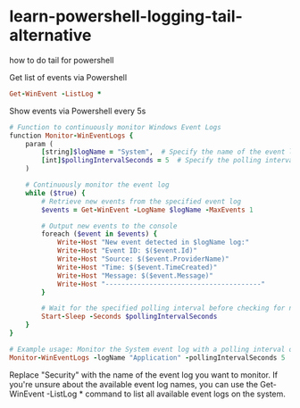 # learn-powershell-logging-tail-alternative
how to do tail for powershell

Get list of events via Powershell
```ruby
Get-WinEvent -ListLog *
```
Show events via Powershell every 5s
```ruby
# Function to continuously monitor Windows Event Logs
function Monitor-WinEventLogs {
    param (
        [string]$logName = "System",  # Specify the name of the event log (default is System)
        [int]$pollingIntervalSeconds = 5  # Specify the polling interval in seconds (default is 5 seconds)
    )

    # Continuously monitor the event log
    while ($true) {
        # Retrieve new events from the specified event log
        $events = Get-WinEvent -LogName $logName -MaxEvents 1

        # Output new events to the console
        foreach ($event in $events) {
            Write-Host "New event detected in $logName log:"
            Write-Host "Event ID: $($event.Id)"
            Write-Host "Source: $($event.ProviderName)"
            Write-Host "Time: $($event.TimeCreated)"
            Write-Host "Message: $($event.Message)"
            Write-Host "---------------------------------------"
        }

        # Wait for the specified polling interval before checking for new events again
        Start-Sleep -Seconds $pollingIntervalSeconds
    }
}

# Example usage: Monitor the System event log with a polling interval of 5 seconds
Monitor-WinEventLogs -logName "Application" -pollingIntervalSeconds 5
```
Replace "Security" with the name of the event log you want to monitor. If you're unsure about the available event log names, you can use the Get-WinEvent -ListLog * command to list all available event logs on the system.
